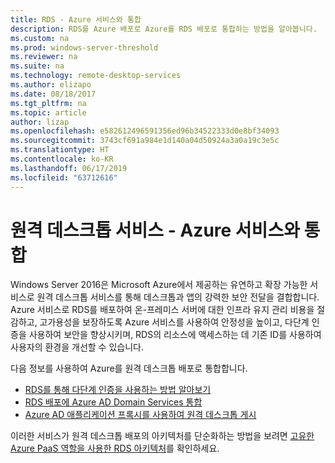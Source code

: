 ```yaml
---
title: RDS - Azure 서비스와 통합
description: RDS를 Azure 배포로 Azure를 RDS 배포로 통합하는 방법을 알아봅니다.
ms.custom: na
ms.prod: windows-server-threshold
ms.reviewer: na
ms.suite: na
ms.technology: remote-desktop-services
ms.author: elizapo
ms.date: 08/18/2017
ms.tgt_pltfrm: na
ms.topic: article
author: lizap
ms.openlocfilehash: e582612496591356ed96b34522333d0e8bf34093
ms.sourcegitcommit: 3743cf691a984e1d140a04d50924a3a0a19c3e5c
ms.translationtype: HT
ms.contentlocale: ko-KR
ms.lasthandoff: 06/17/2019
ms.locfileid: "63712616"
---
```

# <a name="remote-desktop-services---integrating-with-azure-services"></a>원격 데스크톱 서비스 -  Azure 서비스와 통합

Windows Server 2016은 Microsoft Azure에서 제공하는 유연하고 확장 가능한 서비스로 원격 데스크톱 서비스를 통해 데스크톱과 앱의 강력한 보안 전달을 결합합니다. Azure 서비스로 RDS를 배포하여 온-프레미스 서버에 대한 인프라 유지 관리 비용을 절감하고, 고가용성을 보장하도록 Azure 서비스를 사용하여 안정성을 높이고, 다단계 인증을 사용하여 보안을 향상시키며, RDS의 리소스에 액세스하는 데 기존 ID를 사용하여 사용자의 환경을 개선할 수 있습니다.

다음 정보를 사용하여 Azure를 원격 데스크톱 배포로 통합합니다.

- [RDS를 통해 다단계 인증을 사용하는 방법 알아보기](/azure/multi-factor-authentication/nps-extension-remote-desktop-gateway)
- [RDS 배포에 Azure AD Domain Services 통합](rds-azure-adds.md)
- [Azure AD 애플리케이션 프록시를 사용하여 원격 데스크톱 게시](/azure/active-directory/application-proxy-publish-remote-desktop)

이러한 서비스가 원격 데스크톱 배포의 아키텍처를 단순화하는 방법을 보려면 [고유한 Azure PaaS 역할을 사용한 RDS 아키텍처](desktop-hosting-logical-architecture.md#rds-architectures-with-unique-azure-paas-roles)를 확인하세요.